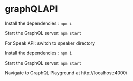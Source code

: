 # graphQLAPI

Install the dependencies : `npm i`

Start the GraphQL server: `npm start`

For Speak API: switch to speaker directory

Install the dependencies : `npm i`

Start the GraphQL server: `npm start`

Navigate to GraphQL Playground at http://localhost:4000/
